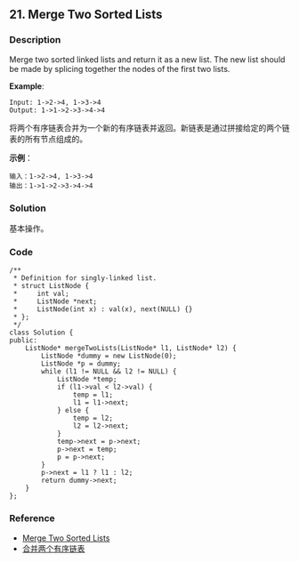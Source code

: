 ## 21. Merge Two Sorted Lists

### Description

Merge two sorted linked lists and return it as a new list. The new list should be made by splicing together the nodes of the first two lists.

**Example**:

```
Input: 1->2->4, 1->3->4
Output: 1->1->2->3->4->4
```

将两个有序链表合并为一个新的有序链表并返回。新链表是通过拼接给定的两个链表的所有节点组成的。 

**示例**：

```
输入：1->2->4, 1->3->4
输出：1->1->2->3->4->4
```

### Solution

基本操作。

### Code

~~~
/**
 * Definition for singly-linked list.
 * struct ListNode {
 *     int val;
 *     ListNode *next;
 *     ListNode(int x) : val(x), next(NULL) {}
 * };
 */
class Solution {
public:
    ListNode* mergeTwoLists(ListNode* l1, ListNode* l2) {
        ListNode *dummy = new ListNode(0);
        ListNode *p = dummy;
        while (l1 != NULL && l2 != NULL) {
            ListNode *temp;
            if (l1->val < l2->val) {
                temp = l1;
                l1 = l1->next;
            } else {
                temp = l2;
                l2 = l2->next;
            }
            temp->next = p->next;
            p->next = temp;
            p = p->next;
        }
        p->next = l1 ? l1 : l2;
        return dummy->next;
    }
};
~~~

### Reference

- [Merge Two Sorted Lists](https://leetcode.com/problems/merge-two-sorted-lists/description/)
- [合并两个有序链表](https://leetcode-cn.com/problems/merge-two-sorted-lists/description/)